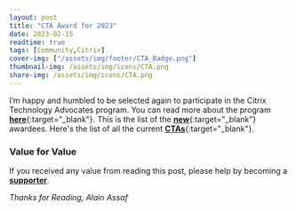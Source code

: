 ```yaml
---
layout: post
title: "CTA Award for 2023"
date: 2023-02-15
readtime: true
tags: [Community,Citrix]
cover-img: ["/assets/img/footer/CTA_Badge.png"]
thumbnail-img: /assets/img/icons/CTA.png
share-img: /assets/img/icons/CTA.png
---
```


I’m happy and humbled to be selected again to participate in the Citrix Technology Advocates program. 
You can read more about the program [**here**](https://www.citrix.com/community/cta/){:target="_blank"}. 
This is the list of the [**new**](https://www.citrix.com/blogs/2023/02/15/2023-citrix-technology-advocate-cta-announcement/){:target="_blank"} awardees.
Here's the list of all the current [**CTAs**](https://www.citrix.com/community/cta/awardees.html){:target="_blank"}.


### Value for Value
If you received any value from reading this post, please help by becoming a [**supporter**](https://www.paypal.com/donate?hosted_button_id=73HNLGA2SGLLU).

*Thanks for Reading,*
*Alain Assaf*
